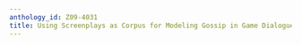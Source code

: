 ```yaml
---
anthology_id: Z09-4031
title: Using Screenplays as Corpus for Modeling Gossip in Game Dialogues
---
```

